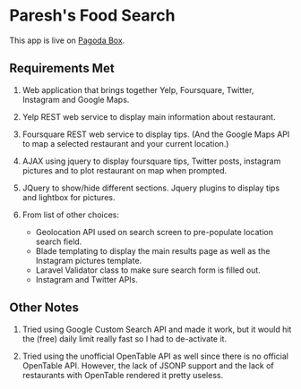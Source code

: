 # Paresh's Food Search

This app is live on [Pagoda Box](http://alone-alba.pagodabox.com/).

## Requirements Met

1. Web application that brings together Yelp, Foursquare, Twitter, Instagram and Google Maps.

2. Yelp REST web service to display main information about restaurant.

3. Foursquare REST web service to display tips. (And the Google Maps API to map a selected restaurant and your current location.)

4. AJAX using jquery to display foursquare tips, Twitter posts, instagram pictures and to plot restaurant on map when prompted.

5. JQuery to show/hide different sections. Jquery plugins to display tips and lightbox for pictures.

6. From list of other choices:
	* Geolocation API used on search screen to pre-populate location search field.  
	* Blade templating to display the main results page as well as the Instagram pictures template. 
	* Laravel Validator class to make sure search form is filled out.
	* Instagram and Twitter APIs.

## Other Notes

1. Tried using Google Custom Search API and made it work, but it would hit the (free) daily limit really fast so I had to de-activate it. 

2. Tried using the unofficial OpenTable API as well since there is no official OpenTable API. However, the lack of JSONP support and the lack of restaurants with OpenTable rendered it pretty useless.
